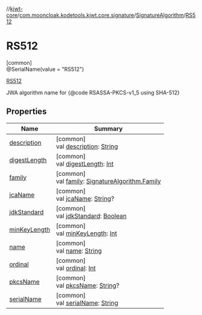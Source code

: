 //[kjwt-core](../../../../index.md)/[com.mooncloak.kodetools.kjwt.core.signature](../../index.md)/[SignatureAlgorithm](../index.md)/[RS512](index.md)

# RS512

[common]\
@SerialName(value = &quot;RS512&quot;)

[RS512](index.md)

JWA algorithm name for {@code RSASSA-PKCS-v1_5 using SHA-512}

## Properties

| Name | Summary |
|---|---|
| [description](../description.md) | [common]<br>val [description](../description.md): [String](https://kotlinlang.org/api/latest/jvm/stdlib/kotlin/-string/index.html) |
| [digestLength](../digest-length.md) | [common]<br>val [digestLength](../digest-length.md): [Int](https://kotlinlang.org/api/latest/jvm/stdlib/kotlin/-int/index.html) |
| [family](../family.md) | [common]<br>val [family](../family.md): [SignatureAlgorithm.Family](../-family/index.md) |
| [jcaName](../jca-name.md) | [common]<br>val [jcaName](../jca-name.md): [String](https://kotlinlang.org/api/latest/jvm/stdlib/kotlin/-string/index.html)? |
| [jdkStandard](../jdk-standard.md) | [common]<br>val [jdkStandard](../jdk-standard.md): [Boolean](https://kotlinlang.org/api/latest/jvm/stdlib/kotlin/-boolean/index.html) |
| [minKeyLength](../min-key-length.md) | [common]<br>val [minKeyLength](../min-key-length.md): [Int](https://kotlinlang.org/api/latest/jvm/stdlib/kotlin/-int/index.html) |
| [name](../-p-s512/index.md#-372974862%2FProperties%2F1883947000) | [common]<br>val [name](../-p-s512/index.md#-372974862%2FProperties%2F1883947000): [String](https://kotlinlang.org/api/latest/jvm/stdlib/kotlin/-string/index.html) |
| [ordinal](../-p-s512/index.md#-739389684%2FProperties%2F1883947000) | [common]<br>val [ordinal](../-p-s512/index.md#-739389684%2FProperties%2F1883947000): [Int](https://kotlinlang.org/api/latest/jvm/stdlib/kotlin/-int/index.html) |
| [pkcsName](../pkcs-name.md) | [common]<br>val [pkcsName](../pkcs-name.md): [String](https://kotlinlang.org/api/latest/jvm/stdlib/kotlin/-string/index.html)? |
| [serialName](../serial-name.md) | [common]<br>val [serialName](../serial-name.md): [String](https://kotlinlang.org/api/latest/jvm/stdlib/kotlin/-string/index.html) |
